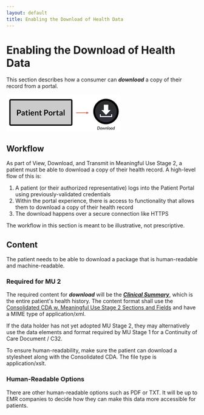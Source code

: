 ```yaml
---
layout: default
title: Enabling the Download of Health Data
---
```


# Enabling the Download of Health Data

This section describes how a consumer can ***download*** a copy of their record from a portal.

![Download](images/download.png)

## Workflow

As part of View, Download, and Transmit in Meaningful Use Stage 2, a patient must be able to download a copy of their health record. A high-level flow of this is:

1. A patient (or their authorized representative) logs into the Patient Portal using previously-validated credentials
2. Within the portal experience, there is access to functionality that allows them to download a copy of their health record
3. The download happens over a secure connection like HTTPS

The workflow in this section is meant to be illustrative, not prescriptive.


## Content

The patient needs to be able to download a package that is human-readable and machine-readable.

### Required for MU 2
The required content for ***download*** will be the [***Clinical Summary***](healthrecords.html), which is the entire patient's health history. The content format shall use the [Consolidated CDA w. Meaningful Use Stage 2 Sections and Fields](healthrecords.html) and have a MIME type of application/xml.

If the data holder has not yet adopted MU Stage 2, they may alternatively use the data elements and format required by MU Stage 1 for a Continuity of Care Document / C32.

To ensure human-readability, make sure the patient can download a stylesheet along with the Consolidated CDA. The file type is application/xslt.

### Human-Readable Options
There are other human-readable options such as PDF or TXT. It will be up to EMR companies to decide how they can make this data more accessible for patients.